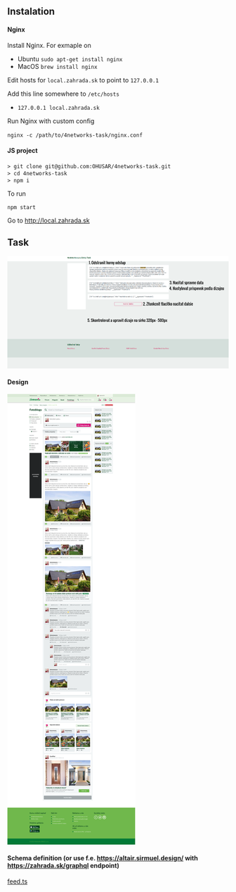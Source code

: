 ## Instalation

#### Nginx

Install Nginx. For exmaple on

- Ubuntu
  `sudo apt-get install nginx`
- MacOS
  `brew install nginx`

Edit hosts for `local.zahrada.sk` to point to `127.0.0.1`

Add this line somewhere to `/etc/hosts`

- `127.0.0.1 local.zahrada.sk`

Run Nginx with custom config

`nginx -c /path/to/4networks-task/nginx.conf`

#### JS project

```
> git clone git@github.com:OHUSAR/4networks-task.git
> cd 4networks-task
> npm i
```

To run

```
npm start
```

Go to http://local.zahrada.sk

## Task

![zadanie](./zadanie.png)

#### Design

![dizajn](./dizajn.png)

#### Schema definition (or use f.e. https://altair.sirmuel.design/ with https://zahrada.sk/graphql endpoint)

[feed.ts](./feed.ts)
